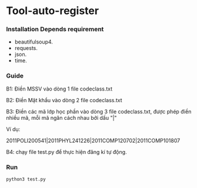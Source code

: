 # Tool-auto-register
### Installation Depends requirement
- beautifulsoup4.
- requests.
- json.
- time.
### Guide
<p>B1: Điền MSSV vào dòng 1 file codeclass.txt</p>
<p>B2: Điền Mật khẩu vào dòng 2 file codeclass.txt</p>
<p>B3: Điền các mã lớp học phần vào dòng 3 file codeclass.txt, được phép điền nhiều mã, mỗi mã ngăn cách nhau bởi dấu "|"</p>
<p>Ví dụ:</p>
<p>2011POLI200541|2011PHYL241226|2011COMP120702|2011COMP101807</p>
<p>B4: chạy file test.py để thực hiện đăng kí tự động.</p>

### Run
    python3 test.py
